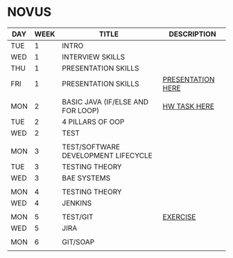 # NOVUS

| DAY | WEEK | TITLE | DESCRIPTION |
| -- | -- | -- | -- |
| TUE | 1 | INTRO |  |
| WED | 1 | INTERVIEW SKILLS |  |
| THU | 1 | PRESENTATION SKILLS |  |
| FRI | 1 | PRESENTATION SKILLS | [PRESENTATION HERE](https://github.com/ahmy22/novus/blob/master/stuff/presentation/novus.pptx) |
|  |  |  |  |
| MON | 2 | BASIC JAVA (IF/ELSE AND FOR LOOP) | [HW TASK HERE](https://github.com/ahmy22/novus/blob/master/novus/src/novus/days.java) |
| TUE | 2 | 4 PILLARS OF OOP |  |
| WED | 2 | TEST |  |
|  |  |  |  |
| MON | 3 | TEST/SOFTWARE DEVELOPMENT LIFECYCLE |  |
| TUE | 3 | TESTING THEORY |  |
| WED | 3 | BAE SYSTEMS |  |
|  |  |  |  |
| MON | 4 | TESTING THEORY |  |
| WED | 4 | JENKINS |  |
|  |  |  |  |
| MON | 5 | TEST/GIT | [EXERCISE](https://learngitbranching.js.org/?locale=en_US) |
| WED | 5 | JIRA |  |
|  |  |  |  |
| MON | 6 | GIT/SOAP |  |
|  |  |  |  |
